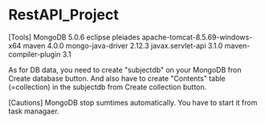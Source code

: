 # RestAPI_Project
[Tools]
MongoDB 5.0.6
eclipse pleiades
apache-tomcat-8.5.69-windows-x64
maven 4.0.0
mongo-java-driver 2.12.3
javax.servlet-api 3.1.0
maven-compiler-plugin 3.1

As for DB data, you need to create "subjectdb" on your MongoDB fron Create database button.
And also have to create "Contents" table (=collection) in the subjectdb from Create collection button.

[Cautions]
MongoDB stop sumtimes automatically. You have to start it from task managaer.
